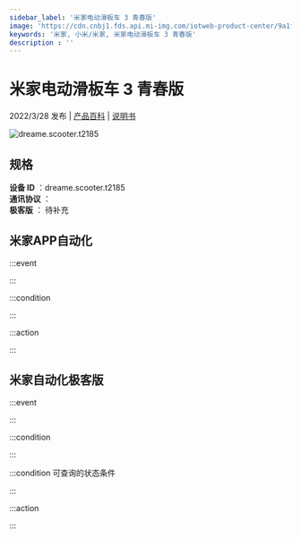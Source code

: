 ```yaml
---
sidebar_label: '米家电动滑板车 3 青春版'
image: 'https://cdn.cnbj1.fds.api.mi-img.com/iotweb-product-center/9a1fca6cf6ed8d007ac807b6ab42cda5_1638240616820.png?GalaxyAccessKeyId=AKVGLQWBOVIRQ3XLEW&Expires=9223372036854775807&Signature=jcKalR1m5oxNyP7RHsAz3uyS8Tc='
keywords: '米家, 小米/米家, 米家电动滑板车 3 青春版'
description : ''
---
```

# 米家电动滑板车 3 青春版

2022/3/28 发布 | [产品百科](https://home.mi.com/webapp/content/baike/product/index.html?model=dreame.scooter.t2185/) | [说明书](https://home.mi.com/views/introduction.html?model=dreame.scooter.t2185&region=cn)

![dreame.scooter.t2185](https://cdn.cnbj1.fds.api.mi-img.com/iotweb-product-center/9a1fca6cf6ed8d007ac807b6ab42cda5_1638240616820.png?GalaxyAccessKeyId=AKVGLQWBOVIRQ3XLEW&Expires=9223372036854775807&Signature=jcKalR1m5oxNyP7RHsAz3uyS8Tc=)

## 规格  
> 
**设备 ID** ：dreame.scooter.t2185  
**通讯协议** ：  
**极客版**  ： 待补充 


## 米家APP自动化  

:::event  

:::

:::condition  

:::

:::action   

:::

## 米家自动化极客版  

:::event  

:::

:::condition  

:::

:::condition 可查询的状态条件  

:::

:::action  

:::

        
